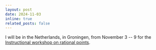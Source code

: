 ```yaml
---
layout: post
date: 2024-11-03
inline: true
related_posts: false
---
```


I will be in the Netherlands, in Groningen, from November 3 -- 9 for the [Instructional workshop on rational points](https://www.rationalpoints.nl/events-2/instructional-workshop-on-rational-points/).
